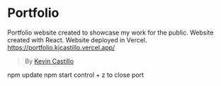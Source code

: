 # Portfolio

Portfolio website created to showcase my work for the public.
Website created with React.
Website deployed in Vercel.
https://portfolio.kjcastillo.vercel.app/

> By [Kevin Castillo](https://www.linkedin.com/in/kevinjcastillo/)

npm update
npm start
control + z to close port
